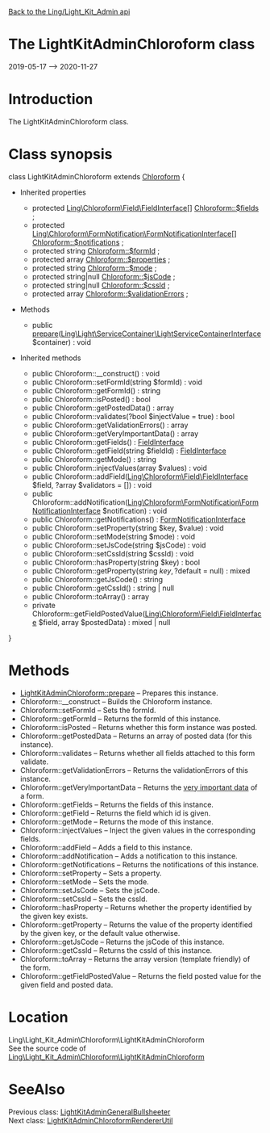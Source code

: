 [Back to the Ling/Light_Kit_Admin api](https://github.com/lingtalfi/Light_Kit_Admin/blob/master/doc/api/Ling/Light_Kit_Admin.md)



The LightKitAdminChloroform class
================
2019-05-17 --> 2020-11-27






Introduction
============

The LightKitAdminChloroform class.



Class synopsis
==============


class <span class="pl-k">LightKitAdminChloroform</span> extends [Chloroform](https://github.com/lingtalfi/Chloroform/blob/master/doc/api/Ling/Chloroform/Form/Chloroform.md)  {

- Inherited properties
    - protected [Ling\Chloroform\Field\FieldInterface[]](https://github.com/lingtalfi/Chloroform/blob/master/doc/api/Ling/Chloroform/Field/FieldInterface.md) [Chloroform::$fields](#property-fields) ;
    - protected [Ling\Chloroform\FormNotification\FormNotificationInterface[]](https://github.com/lingtalfi/Chloroform/blob/master/doc/api/Ling/Chloroform/FormNotification/FormNotificationInterface.md) [Chloroform::$notifications](#property-notifications) ;
    - protected string [Chloroform::$formId](#property-formId) ;
    - protected array [Chloroform::$properties](#property-properties) ;
    - protected string [Chloroform::$mode](#property-mode) ;
    - protected string|null [Chloroform::$jsCode](#property-jsCode) ;
    - protected string|null [Chloroform::$cssId](#property-cssId) ;
    - protected array [Chloroform::$validationErrors](#property-validationErrors) ;

- Methods
    - public [prepare](https://github.com/lingtalfi/Light_Kit_Admin/blob/master/doc/api/Ling/Light_Kit_Admin/Chloroform/LightKitAdminChloroform/prepare.md)([Ling\Light\ServiceContainer\LightServiceContainerInterface](https://github.com/lingtalfi/Light/blob/master/doc/api/Ling/Light/ServiceContainer/LightServiceContainerInterface.md) $container) : void

- Inherited methods
    - public Chloroform::__construct() : void
    - public Chloroform::setFormId(string $formId) : void
    - public Chloroform::getFormId() : string
    - public Chloroform::isPosted() : bool
    - public Chloroform::getPostedData() : array
    - public Chloroform::validates(?bool $injectValue = true) : bool
    - public Chloroform::getValidationErrors() : array
    - public Chloroform::getVeryImportantData() : array
    - public Chloroform::getFields() : [FieldInterface](https://github.com/lingtalfi/Chloroform/blob/master/doc/api/Ling/Chloroform/Field/FieldInterface.md)
    - public Chloroform::getField(string $fieldId) : [FieldInterface](https://github.com/lingtalfi/Chloroform/blob/master/doc/api/Ling/Chloroform/Field/FieldInterface.md)
    - public Chloroform::getMode() : string
    - public Chloroform::injectValues(array $values) : void
    - public Chloroform::addField([Ling\Chloroform\Field\FieldInterface](https://github.com/lingtalfi/Chloroform/blob/master/doc/api/Ling/Chloroform/Field/FieldInterface.md) $field, ?array $validators = []) : void
    - public Chloroform::addNotification([Ling\Chloroform\FormNotification\FormNotificationInterface](https://github.com/lingtalfi/Chloroform/blob/master/doc/api/Ling/Chloroform/FormNotification/FormNotificationInterface.md) $notification) : void
    - public Chloroform::getNotifications() : [FormNotificationInterface](https://github.com/lingtalfi/Chloroform/blob/master/doc/api/Ling/Chloroform/FormNotification/FormNotificationInterface.md)
    - public Chloroform::setProperty(string $key, $value) : void
    - public Chloroform::setMode(string $mode) : void
    - public Chloroform::setJsCode(string $jsCode) : void
    - public Chloroform::setCssId(string $cssId) : void
    - public Chloroform::hasProperty(string $key) : bool
    - public Chloroform::getProperty(string $key, ?$default = null) : mixed
    - public Chloroform::getJsCode() : string
    - public Chloroform::getCssId() : string | null
    - public Chloroform::toArray() : array
    - private Chloroform::getFieldPostedValue([Ling\Chloroform\Field\FieldInterface](https://github.com/lingtalfi/Chloroform/blob/master/doc/api/Ling/Chloroform/Field/FieldInterface.md) $field, array $postedData) : mixed | null

}






Methods
==============

- [LightKitAdminChloroform::prepare](https://github.com/lingtalfi/Light_Kit_Admin/blob/master/doc/api/Ling/Light_Kit_Admin/Chloroform/LightKitAdminChloroform/prepare.md) &ndash; Prepares this instance.
- Chloroform::__construct &ndash; Builds the Chloroform instance.
- Chloroform::setFormId &ndash; Sets the formId.
- Chloroform::getFormId &ndash; Returns the formId of this instance.
- Chloroform::isPosted &ndash; Returns whether this form instance was posted.
- Chloroform::getPostedData &ndash; Returns an array of posted data (for this instance).
- Chloroform::validates &ndash; Returns whether all fields attached to this form validate.
- Chloroform::getValidationErrors &ndash; Returns the validationErrors of this instance.
- Chloroform::getVeryImportantData &ndash; Returns the [very important data](https://github.com/lingtalfi/Chloroform/blob/master/doc/pages/chloroform-discussion.md#the-concept-of-very-important-data) of a form.
- Chloroform::getFields &ndash; Returns the fields of this instance.
- Chloroform::getField &ndash; Returns the field which id is given.
- Chloroform::getMode &ndash; Returns the mode of this instance.
- Chloroform::injectValues &ndash; Inject the given values in the corresponding fields.
- Chloroform::addField &ndash; Adds a field to this instance.
- Chloroform::addNotification &ndash; Adds a notification to this instance.
- Chloroform::getNotifications &ndash; Returns the notifications of this instance.
- Chloroform::setProperty &ndash; Sets a property.
- Chloroform::setMode &ndash; Sets the mode.
- Chloroform::setJsCode &ndash; Sets the jsCode.
- Chloroform::setCssId &ndash; Sets the cssId.
- Chloroform::hasProperty &ndash; Returns whether the property identified by the given key exists.
- Chloroform::getProperty &ndash; Returns the value of the property identified by the given key, or the default value otherwise.
- Chloroform::getJsCode &ndash; Returns the jsCode of this instance.
- Chloroform::getCssId &ndash; Returns the cssId of this instance.
- Chloroform::toArray &ndash; Returns the array version (template friendly) of the form.
- Chloroform::getFieldPostedValue &ndash; Returns the field posted value for the given field and posted data.





Location
=============
Ling\Light_Kit_Admin\Chloroform\LightKitAdminChloroform<br>
See the source code of [Ling\Light_Kit_Admin\Chloroform\LightKitAdminChloroform](https://github.com/lingtalfi/Light_Kit_Admin/blob/master/Chloroform/LightKitAdminChloroform.php)



SeeAlso
==============
Previous class: [LightKitAdminGeneralBullsheeter](https://github.com/lingtalfi/Light_Kit_Admin/blob/master/doc/api/Ling/Light_Kit_Admin/Bullsheet/LightKitAdminGeneralBullsheeter.md)<br>Next class: [LightKitAdminChloroformRendererUtil](https://github.com/lingtalfi/Light_Kit_Admin/blob/master/doc/api/Ling/Light_Kit_Admin/Chloroform/LightKitAdminChloroformRendererUtil.md)<br>
